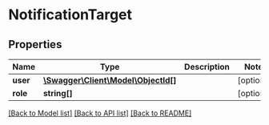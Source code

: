# NotificationTarget

## Properties
Name | Type | Description | Notes
------------ | ------------- | ------------- | -------------
**user** | [**\Swagger\Client\Model\ObjectId[]**](ObjectId.md) |  | [optional] 
**role** | **string[]** |  | [optional] 

[[Back to Model list]](../README.md#documentation-for-models) [[Back to API list]](../README.md#documentation-for-api-endpoints) [[Back to README]](../README.md)


